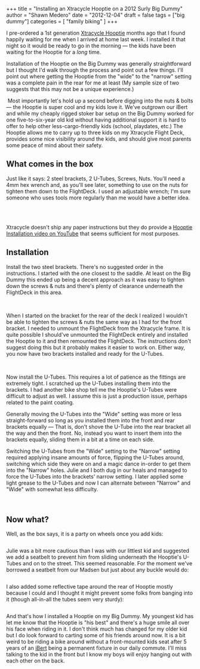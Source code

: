 +++
title = "Installing an Xtracycle Hooptie on a 2012 Surly Big Dummy"
author = "Shawn Medero"
date = "2012-12-04"
draft = false
tags = ["big dummy"]
categories = [ 
	"family biking"
]
+++

I pre-ordered a 1st generation [Xtracycle Hooptie][1] months ago that I found happily waiting for me when I arrived at home last week. I installed it that night so it would be ready to go in the morning — the kids have been waiting for the Hooptie for a _long_ time.

Installation of the Hooptie on the Big Dummy was generally straightforward but I thought I'd walk through the process and point out a few things. I'll point out where getting the Hooptie from the "wide" to the "narrow" setting was a complete pain in the rear for me at least (My sample size of two suggests that this may not be a unique experience.)

<img class="right thumbnail" src="/images/post/IMG_1585.jpg" alt=""> Most importantly let's hold up a second before digging into the nuts & bolts — the Hooptie is super cool and my kids love it. We've outgrown our iBert and while my cheaply rigged stoker bar setup on the Big Dummy worked for one five-to-six-year old kid without having additional support it is hard to offer to help other less-cargo-friendly kids (school, playdates, etc.) The Hooptie allows me to carry up to three kids on my Xtracycle Flight Deck, provides some nice visibility around the kids, and should give most parents some peace of mind about their safety.

## What comes in the box

Just like it says: 2 steel brackets, 2 U-Tubes, Screws, Nuts. You'll need a 4mm hex wrench and, as you'll see later, something to use on the nuts for tighten them down to the FlightDeck. I used an adjustable wrench; I'm sure someone who uses tools more regularly than me would have a better idea.

<!-- image -->
<div class="gallery row grid2">
<img class="" src="/images/post/IMG_1582.jpg" alt="">
<img class="" src="/images/post/IMG_1583.jpg" alt="">
</div>
<div class="gallery row grid2">
<img class="" src="/images/post/IMG_1587.jpg" alt="">
<img class="" src="/images/post/IMG_1586.jpg" alt="">
</div>

Xtracycle doesn't ship any paper instructions but they do provide a [Hooptie Installation video on YouTube][2] that seems sufficient for most purposes.

## Installation

Install the two steel brackets. There's no suggested order in the instructions. I started with the one closest to the saddle. At least on the Big Dummy this ended up being a decent approach as it was easy to tighten down the screws & nuts and there's plenty of clearance underneath the FlightDeck in this area.

<!-- image -->
<div class="gallery row grid2">
<img class="" src="/images/post/IMG_1592.jpg" alt="">
<img class="" src="/images/post/IMG_1588.jpg" alt="">
</div>

When I started on the bracket for the rear of the deck I realized I wouldn't be able to tighten the screws & nuts the same way as I had for the front bracket. I needed to unmount the FlightDeck from the Xtracycle frame. It is quite possible I should've unmounted the FlightDeck entirely and installed the Hooptie to it and then remounted the FlightDeck. The instructions don't suggest doing this but it probably makes it easier to work on. Either way, you now have two brackets installed and ready for the U-Tubes.

<!-- image -->
<div class="gallery row grid3">
<img class="" src="/images/post/IMG_1596.jpg" alt="">
<img class="" src="/images/post/IMG_1594.jpg" alt="">
<img class="" src="/images/post/IMG_1597.jpg" alt="">
</div>

Now install the U-Tubes. This requires a lot of patience as the fittings are extremely tight. I scratched up the U-Tubes installing them into the brackets. I had another bike shop tell me the Hooptie's U-Tubes were difficult to adjust as well. I assume this is just a production issue, perhaps related to the paint coating.

Generally moving the U-Tubes into the "Wide" setting was more or less straight-forward so long as you installed them into the front and rear brackets equally — That is, don't shove the U-Tube into the rear bracket all the way and then the front. No, instead you want to insert them into the brackets equally, sliding them in a bit at a time on each side.

Switching the U-Tubes from the "Wide" setting to the "Narrow" setting required applying insane amounts of force, flipping the U-Tubes around, switching which side they were on and a magic dance in-order to get them into the "Narrow" holes. Julie and I both dug in our heals and managed to force the U-Tubes into the brackets' narrow setting. I later applied some light grease to the U-Tubes and now I can alternate between "Narrow" and "Wide" with somewhat less difficulty.

<!-- image -->
<div class="gallery row grid3">
<img class="" src="/images/post/IMG_1599" alt="">
<img class="" src="/images/post/IMG_1600" alt="">
<img class="" src="/images/post/IMG_1601" alt="">
</div>

## Now what?

Well, as the box says, it is a party on wheels once you add kids:

<!-- image -->
<img class="" src="/images/post/IMG_1606.jpg" alt="">

Julie was a bit more cautious than I was with our littlest kid and suggested we add a seatbelt to prevent him from sliding underneath the Hooptie's U-Tubes and on to the street. This seemed reasonable. For the moment we've borrowed a seatbelt from our Madsen but just about any buckle would do:

<!-- image -->
<img class="" src="/images/post/IMG_1613.jpg" alt="">

I also added some reflective tape around the rear of Hooptie mostly because I could and I thought it might prevent some folks from banging into it (though all-in-all the tubes seem very sturdy):

<!-- image -->
<a href="https://twitter.com/familyride/status/273485420585693184/photo/1"><img class="" src="/images/post/A8udioHCMAAbtUn.jpeg" alt=""></a>

And that's how I installed a Hooptie on my Big Dummy. My youngest kid has let me know that the Hooptie is "his best" and there's a huge smile all over his face when riding in it. I don't think much has changed for my older kid but I do look forward to carting some of his friends around now. It is a bit weird to be riding a bike around without a front-mounted kids seat after 5 years of an [iBert][3] being a permanent fixture in our daily commute. I'll miss talking to the kid in the front but I know my boys will enjoy hanging out with each other on the back.

[1]: http://www.xtracycle.com/cargo-bicycles/xtracycle-cargo-accessories/kids-and-family/hooptie.html
[2]: http://www.youtube.com/watch?feature=player_embedded&v=ZegZIjVk8X8
[3]: http://www.ibertinc.com/
